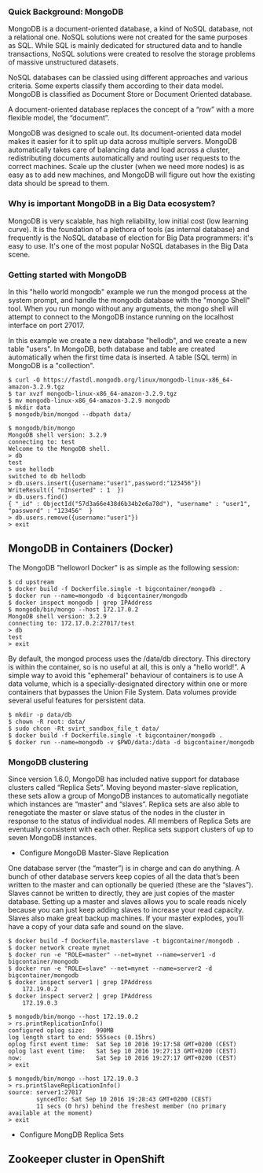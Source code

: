 ### Quick Background: MongoDB

MongoDB is a document-oriented database, a kind of NoSQL database, not a
relational one. NoSQL solutions were not created for the same purposes as SQL.
While SQL is mainly dedicated for structured data and to handle transactions,
NoSQL solutions were created to resolve the storage problems of massive
unstructured datasets.

NoSQL databases can be classied using different approaches and various criteria.
Some experts classify them according to their data model. MongoDB is
classified as Document Store or Document Oriented database.

A document-oriented database replaces the concept of a “row” with a more
flexible model, the “document”.

MongoDB was designed to scale out. Its document-oriented data model makes it 
easier for it to split up data across multiple servers. MongoDB automatically 
takes care of balancing data and load across a cluster, redistributing 
documents automatically and routing user requests to the correct machines.
Scale up the cluster (when we need more nodes) is as easy as to add new machines,
and MongoDB will figure out how the existing data should be spread to them.

### Why is important MongoDB in a Big Data ecosystem?

MongoDB is very scalable, has high reliability, low initial cost (low learning
curve). It is the foundation of a plethora of tools (as internal database) and
frequently is the NoSQL database of election for Big Data programmers: it's easy
to use. It's one of the most popular NoSQL databases in the Big Data scene.

### Getting started with MongoDB

In this "hello world mongodb" example we run the mongod process at the
system prompt, and handle the mongodb database with the "mongo Shell" tool.
When you run mongo without any arguments, the mongo shell will attempt to
connect to the MongoDB instance running on the localhost interface on port
27017.

In this example we create a new database "hellodb", and we create a new table
"users". In MongoDB, both database and table are created automatically when the
first time data is inserted. A table (SQL term) in MongoDB is a "collection".

``````
$ curl -O https://fastdl.mongodb.org/linux/mongodb-linux-x86_64-amazon-3.2.9.tgz
$ tar xvzf mongodb-linux-x86_64-amazon-3.2.9.tgz
$ mv mongodb-linux-x86_64-amazon-3.2.9 mongodb
$ mkdir data
$ mongodb/bin/mongod --dbpath data/

$ mongodb/bin/mongo
MongoDB shell version: 3.2.9
connecting to: test
Welcome to the MongoDB shell.
> db
test
> use hellodb
switched to db hellodb
> db.users.insert({username:"user1",password:"123456"})
WriteResult({ "nInserted" : 1  })
> db.users.find()
{ "_id" : ObjectId("57d3a66e438d6b34b2e6a78d"), "username" : "user1", "password" : "123456"  }
> db.users.remove({username:"user1"})
> exit
``````

## MongoDB in Containers (Docker)

The MongoDB "helloworl Docker" is as simple as the following session:

``````
$ cd upstream
$ docker build -f Dockerfile.single -t bigcontainer/mongodb .
$ docker run --name=mongodb -d bigcontainer/mongodb
$ docker inspect mongodb | grep IPAddress
$ mongodb/bin/mongo --host 172.17.0.2
MongoDB shell version: 3.2.9
connecting to: 172.17.0.2:27017/test
> db
test
> exit
``````
By default, the mongod process uses the /data/db directory. This directory is
within the container, so is no useful at all, this is only a "hello world!".
A simple way to avoid this "ephemeral" behaviour of containers is to use A data
volume, which is a specially-designated directory within one or more containers that
bypasses the Union File System. Data volumes provide several useful features
for persistent data.

``````
$ mkdir -p data/db
$ chown -R root: data/
$ sudo chcon -Rt svirt_sandbox_file_t data/
$ docker build -f Dockerfile.single -t bigcontainer/mongodb .
$ docker run --name=mongodb -v $PWD/data:/data -d bigcontainer/mongodb
``````

### MongoDB clustering

Since version 1.6.0, MongoDB has included native support for database clusters
called “Replica Sets”. Moving beyond master-slave replication, these sets allow
a group of MongoDB instances to automatically negotiate which instances are
“master” and “slaves”. Replica sets are also able to renegotiate the master or
slave status of the nodes in the cluster in response to the status of
individual nodes. All members of Replica Sets are eventually consistent with
each other. Replica sets support clusters of up to seven MongoDB instances.

- Configure MongoDB Master-Slave Replication

One database server (the “master”) is in charge and can do anything.  A bunch
of other database servers keep copies of all the data that’s been written to
the master and can optionally be queried (these are the “slaves”).  Slaves
cannot be written to directly, they are just copies of the master database.
Setting up a master and slaves allows you to scale reads nicely because you can
just keep adding slaves to increase your read capacity.  Slaves also make great
backup machines. If your master explodes, you’ll have a copy of your data safe
and sound on the slave.


``````
$ docker build -f Dockerfile.masterslave -t bigcontainer/mongodb .
$ docker network create mynet
$ docker run -e "ROLE=master" --net=mynet --name=server1 -d bigcontainer/mongodb
$ docker run -e "ROLE=slave" --net=mynet --name=server2 -d bigcontainer/mongodb
$ docker inspect server1 | grep IPAddress
	172.19.0.2
$ docker inspect server2 | grep IPAddress
	172.19.0.3

$ mongodb/bin/mongo --host 172.19.0.2
> rs.printReplicationInfo()
configured oplog size:   990MB
log length start to end: 555secs (0.15hrs)
oplog first event time:  Sat Sep 10 2016 19:17:58 GMT+0200 (CEST)
oplog last event time:   Sat Sep 10 2016 19:27:13 GMT+0200 (CEST)
now:                     Sat Sep 10 2016 19:27:17 GMT+0200 (CEST)
> exit

$ mongodb/bin/mongo --host 172.19.0.3
> rs.printSlaveReplicationInfo()
source: server1:27017
        syncedTo: Sat Sep 10 2016 19:28:43 GMT+0200 (CEST)
        11 secs (0 hrs) behind the freshest member (no primary available at the moment)
> exit
``````

- Configure MongDB Replica Sets

## Zookeeper cluster in OpenShift


